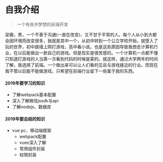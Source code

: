# 自我介绍

> 一个有些许梦想的前端开发

梁傲，男，一个不善于沟通(一直在改变)、又不甘于平常的人。每个人从小到大都会因环境而改变很多，我就是其中一个，从初中转到一个公立学校开始，就堕入了玩的世界，初中跳墙上网打游戏，高中看小说。也是这些原因导致我想走计算机行业，在以后能做出一款自己的游戏。但是现实是很苦感的。一个计算机一点都不懂只知道打游戏的人当第一次看到代码的时候是蒙的。就这样，通过大学两年的时间了解，我选择了前端。一个做出来可以让人们看的见且与游戏接近的行业。而现在我不管以后能不能做游戏，只希望在前端行业留下一些属于我的东西。

#### 2019年要学习的知识

* 了解webpack基本配置
* 深入了解微信jssdk与api
* 了解nodejs、数据库

#### 2019年要总结的知识

* vue pc、移动端框架
  * webpack配置
  * vuex深入了解
  * 常用组件封装
  * 权限封装
